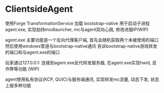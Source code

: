# ClientsideAgent

使用Forge TransformationService 加载 bootstrap-native 用于启动子进程 agent.exe, 实现劫持modlauncher, mc与agent双向心跳, 修改进服IP(WIP)

agent.exe 主要功能是一个反向代理客户端, 首先会随机获取两个未被使用的端口 然后使用windows管道与bootstrap-native通讯 告诉bootstrap-native游戏转发的端口和与agent.exe的端口

玩家通过127.0.0.1:<random port> 连接到agent.exe反代转发服务器, 在agent.exe实现hwid, 反作弊等功能 (WIP)

agent使用私有协议(KCP, QUIC)与服务端通讯, 实现转发mc流量, 动态下发, 状态上报多种功能
